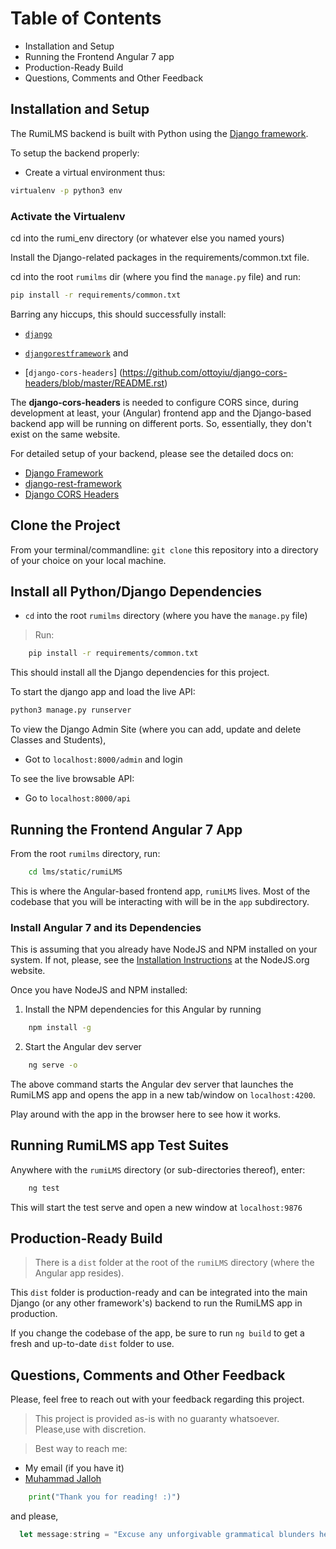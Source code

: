 # Table of Contents
* Installation and Setup
* Running the Frontend Angular 7 app
* Production-Ready Build
* Questions, Comments and Other Feedback

## Installation and Setup 
The RumiLMS backend is built with Python using the  [Django framework](https://docs.djangoproject.com).

To setup the backend properly:
- Create a virtual environment thus:
```bash
virtualenv -p python3 env 
```

### Activate the Virtualenv 
cd into the rumi_env directory (or whatever else you named yours)

Install the Django-related packages in the requirements/common.txt file.

cd into the root `rumilms` dir (where you find the `manage.py` file) and run:

```bash 
pip install -r requirements/common.txt
```

Barring any hiccups, this should successfully install:

- [`django`](https://djangoproject.com)

- [`djangorestframework`](https://django-rest-framework.org) and 

- [`django-cors-headers`] (https://github.com/ottoyiu/django-cors-headers/blob/master/README.rst)

The __django-cors-headers__ is needed to configure CORS since, during development at least, your (Angular) frontend app and the Django-based backend app will be running on different ports. So, essentially, they don't exist on the same website.

For detailed setup of your backend, please see the detailed docs on: 
- [Django Framework](https://docs.djangoproject.com)
- [django-rest-framework](https://django-rest-framework.org)
- [Django CORS Headers](https://github.com/ottoyiu/django-cors-headers/blob/master/README.rst) 

## Clone the Project
From your terminal/commandline:
`git clone` this repository into a directory of your choice on your local machine.

## Install all Python/Django Dependencies
- `cd` into the root `rumilms` directory (where you have the `manage.py` file)
> Run:
```bash     
    pip install -r requirements/common.txt
 ```
This should install all the Django dependencies for this project.

To start the django app and load the live API:
```bash
python3 manage.py runserver
```

To view the Django Admin Site (where you can add, update and delete Classes and Students), 
- Got to `localhost:8000/admin` and login 

To see the live browsable API:
* Go to `localhost:8000/api`

## Running the Frontend Angular 7 App
From the root `rumilms` directory, run:
```bash 
    cd lms/static/rumiLMS
```

This is where the Angular-based frontend app, `rumiLMS` lives. Most of the codebase that you will be interacting with will be in the `app` subdirectory.

### Install Angular 7 and its  Dependencies
This is assuming that you already have NodeJS and NPM installed on your system. If not, please, see the [Installation Instructions](https://nodejs.org/en/download/) at the NodeJS.org website.

Once you have NodeJS and NPM installed:
1. Install the NPM dependencies for this Angular  by running
```bash
    npm install -g 
```

2. Start the Angular dev server 
```bash
    ng serve -o
```

The above command starts the Angular dev server that launches the RumiLMS app and opens the app in a new tab/window on `localhost:4200`.

Play around with the app in the browser here to see how it works.

## Running RumiLMS app Test Suites
Anywhere with the `rumiLMS` directory (or sub-directories thereof), enter:
```bash
    ng test
```

This will start the test serve and open a new window at `localhost:9876`

## Production-Ready Build
> There is a `dist` folder at the root of the `rumiLMS` directory (where the Angular app resides).

This `dist` folder is production-ready and can be integrated into the main Django (or any other framework's) backend to run the RumiLMS app in production.

If you change the codebase of the app, be sure to run `ng build` to get a fresh and up-to-date `dist` folder to use.

## Questions, Comments and Other Feedback
Please, feel free to reach out with your feedback regarding this project.
> This project is provided as-is with no guaranty whatsoever. Please,use with discretion.

> Best way to reach me: 
* My email (if you have it)
* [Muhammad Jalloh](https://www.linkedin.com/in/muhammadjalloh/ "Muhammad Jalloh on LinkedIn")

```python
    print("Thank you for reading! :)")
```

and please, 
```javascript
  let message:string = "Excuse any unforgivable grammatical blunders herein."